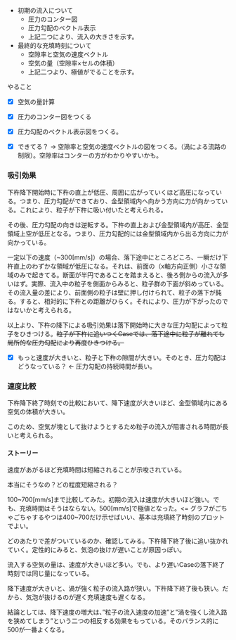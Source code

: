 * 初期の流入について
  * 圧力のコンター図
  * 圧力勾配のベクトル表示
  * 上記二つにより、流入の大きさを示す。
* 最終的な充填時刻について
  * 空隙率と空気の速度ベクトル
  * 空気の量（空隙率×セルの体積）
  * 上記二つより、極値がでることを示す。



やること

- [x] 空気の量計算
- [x] 圧力のコンター図をつくる
- [x] 圧力勾配のベクトル表示図をつくる。
- [x] できてる？ -> 空隙率と空気の速度ベクトルの図をつくる。（渦による流路の制限）。空隙率はコンターの方がわかりやすいかも。



### 吸引効果

下杵降下開始時に下杵の直上が低圧、周囲に広がっていくほど高圧になっている。つまり、圧力勾配ができており、金型領域内へ向かう方向に力が向かっている。これにより、粒子が下杵に吸い付いたと考えられる。

その後、圧力勾配の向きは逆転する。下杵の直上および金型領域内が高圧、金型領域上空が低圧となる。つまり、圧力勾配的には金型領域内から出る方向に力が向かっている。

一定以下の速度（~300[mm/s]）の場合、落下途中にところどころ、一瞬だけ下杵直上のわずかな領域が低圧になる。それは、前面の（x軸方向正側）小さな領域のみで起きてる。断面が半円であることを踏まえると、後ろ側からの流入が多いはず。実際、流入中の粒子を側面からみると、粒子群の下面が斜めっている。その流入量の差により、前面側の粒子は壁に押し付けられて、粒子の落下が鈍る。すると、相対的に下杵との距離がひらく。それにより、圧力が下がったのではないかと考えられる。

以上より、下杵の降下による吸引効果は落下開始時に大きな圧力勾配によって粒子をひきつける。~~粒子が下杵に追いつくCaseでは、落下途中に粒子が離れても局所的な圧力勾配により再度ひきつける。~~



- [x] もっと速度が大きいと、粒子と下杵の隙間が大きい。そのとき、圧力勾配はどうなっている？ <- 圧力勾配の持続時間が長い。



### 速度比較

下杵降下終了時刻での比較において、降下速度が大きいほど、金型領域内にある空気の体積が大きい。

このため、空気が塊として抜けようとするため粒子の流入が阻害される時間が長いと考えられる。

#### ストーリー

速度があがるほど充填時間は短縮されることが示唆されている。

本当にそうなの？どの程度短縮される？

100~700[mm/s]まで比較してみた。初期の流入は速度が大きいほど強い。でも、充填時間はそうはならない。500[mm/s]で極値となった。<= グラフがごちゃごちゃするやつは400~700だけ示せばいい、基本は充填終了時刻のプロットでよい。

どのあたりで差がついているのか、確認してみる。下杵降下終了後に追い抜かれていく。定性的にみると、気泡の抜けが遅いことが原因っぽい。

流入する空気の量は、速度が大きいほど多い。でも、より遅いCaseの落下終了時刻では同じ量になっている。

降下速度が大きいと、渦が強く粒子の流入路が狭い。下杵降下終了後も狭い。だから、気泡が抜けるのが遅く充填速度も遅くなる。

結論としては、降下速度の増大は、”粒子の流入速度の加速”と”渦を強くし流入路を狭めてしまう”という二つの相反する効果をもっている。そのバランス的に500が一番よくなる。